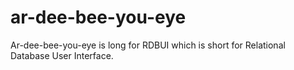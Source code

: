 # ar-dee-bee-you-eye

Ar-dee-bee-you-eye is long for RDBUI which is short for Relational Database User Interface.
